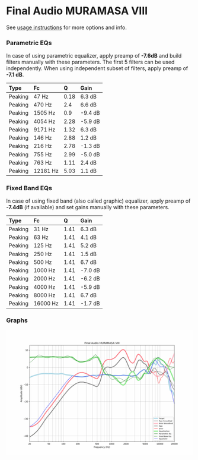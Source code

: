 # Final Audio MURAMASA VIII
See [usage instructions](https://github.com/jaakkopasanen/AutoEq#usage) for more options and info.

### Parametric EQs
In case of using parametric equalizer, apply preamp of **-7.6dB** and build filters manually
with these parameters. The first 5 filters can be used independently.
When using independent subset of filters, apply preamp of **-7.1 dB**.

| Type    | Fc       |    Q | Gain    |
|:--------|:---------|:-----|:--------|
| Peaking | 47 Hz    | 0.18 | 6.3 dB  |
| Peaking | 470 Hz   | 2.4  | 6.6 dB  |
| Peaking | 1505 Hz  | 0.9  | -9.4 dB |
| Peaking | 4054 Hz  | 2.28 | -5.9 dB |
| Peaking | 9171 Hz  | 1.32 | 6.3 dB  |
| Peaking | 146 Hz   | 2.88 | 1.2 dB  |
| Peaking | 216 Hz   | 2.78 | -1.3 dB |
| Peaking | 755 Hz   | 2.99 | -5.0 dB |
| Peaking | 763 Hz   | 1.11 | 2.4 dB  |
| Peaking | 12181 Hz | 5.03 | 1.1 dB  |

### Fixed Band EQs
In case of using fixed band (also called graphic) equalizer, apply preamp of **-7.4dB**
(if available) and set gains manually with these parameters.

| Type    | Fc       |    Q | Gain    |
|:--------|:---------|:-----|:--------|
| Peaking | 31 Hz    | 1.41 | 6.3 dB  |
| Peaking | 63 Hz    | 1.41 | 4.1 dB  |
| Peaking | 125 Hz   | 1.41 | 5.2 dB  |
| Peaking | 250 Hz   | 1.41 | 1.5 dB  |
| Peaking | 500 Hz   | 1.41 | 6.7 dB  |
| Peaking | 1000 Hz  | 1.41 | -7.0 dB |
| Peaking | 2000 Hz  | 1.41 | -6.2 dB |
| Peaking | 4000 Hz  | 1.41 | -5.9 dB |
| Peaking | 8000 Hz  | 1.41 | 6.7 dB  |
| Peaking | 16000 Hz | 1.41 | -1.7 dB |

### Graphs
![](./Final%20Audio%20MURAMASA%20VIII.png)
